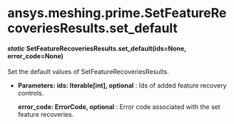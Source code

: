 # ansys.meshing.prime.SetFeatureRecoveriesResults.set_default

#### *static* SetFeatureRecoveriesResults.set_default(ids=None, error_code=None)

Set the default values of SetFeatureRecoveriesResults.

* **Parameters:**
  **ids: Iterable[int], optional**
  : Ids of added feature recovery controls.

  **error_code: ErrorCode, optional**
  : Error code associated with the set feature recoveries.

<!-- !! processed by numpydoc !! -->
